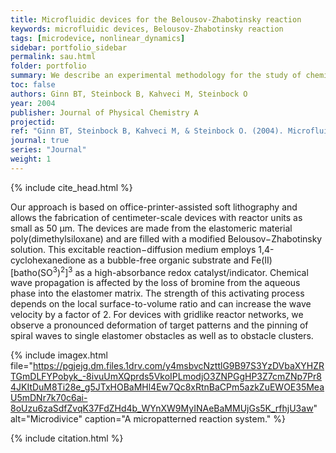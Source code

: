 ```yaml
---
title: Microfluidic devices for the Belousov-Zhabotinsky reaction
keywords: microfluidic devices, Belousov-Zhabotinsky reaction
tags: [microdevice, nonlinear_dynamics]
sidebar: portfolio_sidebar
permalink: sau.html
folder: portfolio
summary: We describe an experimental methodology for the study of chemical self-organization in micropatterned reaction systems.
toc: false
authors: Ginn BT, Steinbock B, Kahveci M, Steinbock O
year: 2004
publisher: Journal of Physical Chemistry A
projectid:
ref: "Ginn BT, Steinbock B, Kahveci M, & Steinbock O. (2004). Microfluidic devices for the Belousov-Zhabotinsky reaction. <i>Journal of Physical Chemistry A, 108</i>, 1325-1332."
journal: true
series: "Journal"
weight: 1
---
```


{% include cite_head.html %}

Our approach is based on office-printer-assisted soft lithography and allows the fabrication of centimeter-scale devices with reactor units as small as 50 μm. The devices are made from the elastomeric material poly(dimethylsiloxane) and are filled with a modified Belousov−Zhabotinsky solution. This excitable reaction−diffusion medium employs 1,4-cyclohexanedione as a bubble-free organic substrate and Fe(II)[batho(SO<sup>3</sup>)<sup>2</sup>]<sup>3</sup> as a high-absorbance redox catalyst/indicator. Chemical wave propagation is affected by the loss of bromine from the aqueous phase into the elastomer matrix. The strength of this activating process depends on the local surface-to-volume ratio and can increase the wave velocity by a factor of 2. For devices with gridlike reactor networks, we observe a pronounced deformation of target patterns and the pinning of spiral waves to single elastomer obstacles as well as to obstacle clusters.

{% include imagex.html file="https://pgjejg.dm.files.1drv.com/y4msbvcNzttlG9B97S3YzDVbaXYHZRTGmDLFYPobyk_-8ivuUmXQprds5VkoIPLmodjO3ZNPGgHP3Z7cmZNp7Pr84JKItDuM8Ti28e_g5JTxHOBaMHl4Ew7Qc8xRtnBaCPm5azkZuEWOE35MeaU5mDNr7k70c6ai-8oUzu6zaSdfZvqK37FdZHd4b_WYnXW9MyINAeBaMMUjGs5K_rfhjU3aw" alt="Microdivice" caption="A micropatterned reaction system." %}

{% include citation.html %}